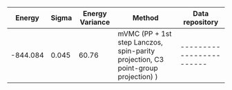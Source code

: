 |       Energy          |  Sigma          | Energy Variance  |  Method                                                |   Data repository      |
| ----------------------| ----------------| -----------------|--------------------------------------------------------|------------------------|
|    -844.084           |  0.045          | 60.76            | mVMC (PP + 1st step Lanczos, spin-parity projection, C3 point-group projection) )                           |------------------------|
